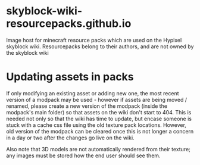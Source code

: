 # skyblock-wiki-resourcepacks.github.io
Image host for minecraft resource packs which are used on the Hypixel skyblock wiki. Resourcepacks belong to their authors, and are not owned by the skyblock wiki

# Updating assets in packs
If only modifying an existing asset or adding new one, the most recent version of a modpack may be used - however if assets are being moved / renamed, please create a new version of the modpack (inside the modpack's main folder) so that assets on the wiki don't start to 404. This is needed not only so that the wiki has time to update, but encase someone is stuck with a cache css file using the old texture pack locations. However, old version of the modpack can be cleared once this is not longer a concern in a day or two after the changes go live on the wiki.

Also note that 3D models are not automatically rendered from their texture; any images must be stored how the end user should see them.